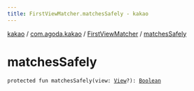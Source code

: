 ```yaml
---
title: FirstViewMatcher.matchesSafely - kakao
---
```


[kakao](../../index.html) / [com.agoda.kakao](../index.html) / [FirstViewMatcher](index.html) / [matchesSafely](.)

# matchesSafely

`protected fun matchesSafely(view: `[`View`](https://developer.android.com/reference/android/view/View.html)`?): `[`Boolean`](https://kotlinlang.org/api/latest/jvm/stdlib/kotlin/-boolean/index.html)